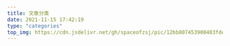 ```yaml
---
title: 文章分类
date: 2021-11-15 17:42:19
type: "categories"
top_img: https://cdn.jsdelivr.net/gh/spaceofzsj/pic/12bb807453900483fdec22bc66f0be88.jpeg
---
```

